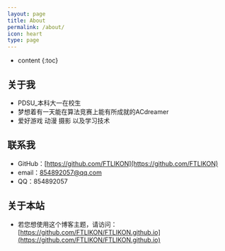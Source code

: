 ```yaml
---
layout: page
title: About
permalink: /about/
icon: heart
type: page
---
```


* content
{:toc}

## 关于我

* PDSU_本科大一在校生
* 梦想着有一天能在算法竞赛上能有所成就的ACdreamer
* 爱好游戏 动漫 摄影 以及学习技术

## 联系我

* GitHub：[https://github.com/FTLIKON](https://github.com/FTLIKON)
* email：854892057@qq.com
* QQ：854892057

## 关于本站

* 若您想使用这个博客主题，请访问：[https://github.com/FTLIKON/FTLIKON.github.io](https://github.com/FTLIKON/FTLIKON.github.io)


